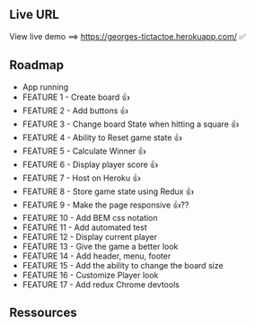 ## Live URL

View live demo ==> https://georges-tictactoe.herokuapp.com/ ✅

## Roadmap

- App running
- FEATURE 1 - Create board 👍
- FEATURE 2 - Add buttons 👍
- FEATURE 3 - Change board State when hitting a square 👍
- FEATURE 4 - Ability to Reset game state 👍
- FEATURE 5 - Calculate Winner 👍
- FEATURE 6 - Display player score 👍
- FEATURE 7 - Host on Heroku 👍
- FEATURE 8 - Store game state using Redux 👍
- FEATURE 9 - Make the page responsive 👍??
- FEATURE 10 - Add BEM css notation
- FEATURE 11 - Add automated test
- FEATURE 12 - Display current player
- FEATURE 13 - Give the game a better look
- FEATURE 14 - Add header, menu, footer
- FEATURE 15 - Add the ability to change the board size
- FEATURE 16 - Customize Player look
- FEATURE 17 - Add redux Chrome devtools

## Ressources
